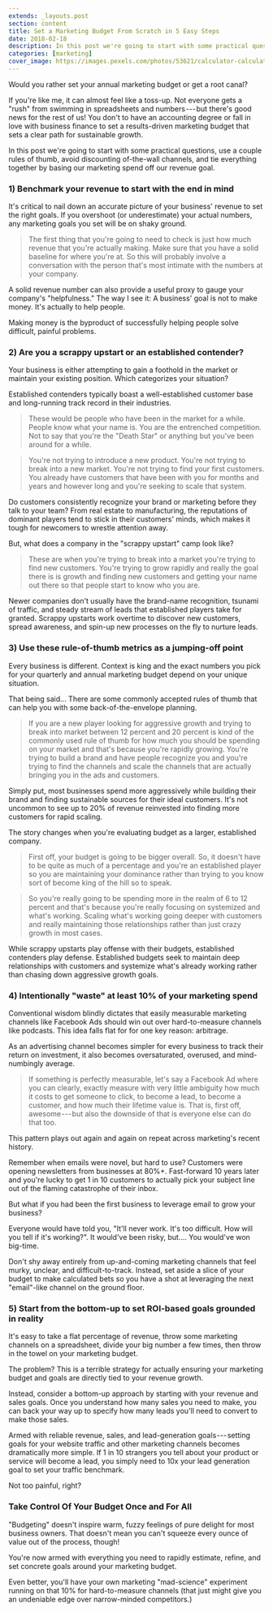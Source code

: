```yaml
---
extends: _layouts.post
section: content
title: Set a Marketing Budget From Scratch in 5 Easy Steps
date: 2018-02-18
description: In this post we're going to start with some practical questions, use a couple rules of thumb, avoid discounting of-the-wall channels, and tie everything together by basing our marketing spend off our revenue goal.
categories: [marketing]
cover_image: https://images.pexels.com/photos/53621/calculator-calculation-insurance-finance-53621.jpeg
---
```


Would you rather set your annual marketing budget or get a root canal?

If you're like me, it can almost feel like a toss-up. Not everyone gets a "rush" from swimming in spreadsheets and numbers --- but there's good news for the rest of us! You don't to have an accounting degree or fall in love with business finance to set a results-driven marketing budget that sets a clear path for sustainable growth.

In this post we're going to start with some practical questions, use a couple rules of thumb, avoid discounting of-the-wall channels, and tie everything together by basing our marketing spend off our revenue goal.

### 1) Benchmark your revenue to start with the end in mind

It's critical to nail down an accurate picture of your business' revenue to set the right goals. If you overshoot (or underestimate) your actual numbers, any marketing goals you set will be on shaky ground.

> The first thing that you're going to need to check is just how much revenue that you're actually making. Make sure that you have a solid baseline for where you're at. So this will probably involve a conversation with the person that's most intimate with the numbers at your company.

A solid revenue number can also provide a useful proxy to gauge your company's "helpfulness." The way I see it: A business' goal is not to make money. It's actually to help people.

Making money is the byproduct of successfully helping people solve difficult, painful problems.

### 2) Are you a scrappy upstart or an established contender?

Your business is either attempting to gain a foothold in the market or maintain your existing position. Which categorizes your situation?

Established contenders typically boast a well-established customer base and long-running track record in their industries.

> These would be people who have been in the market for a while. People know what your name is. You are the entrenched competition. Not to say that you're the "Death Star" or anything but you've been around for a while.

> You're not trying to introduce a new product. You're not trying to break into a new market. You're not trying to find your first customers. You already have customers that have been with you for months and years and however long and you're seeking to scale that system.

Do customers consistently recognize your brand or marketing before they talk to your team? From real estate to manufacturing, the reputations of dominant players tend to stick in their customers' minds, which makes it tough for newcomers to wrestle attention away.

But, what does a company in the "scrappy upstart" camp look like?

> These are when you're trying to break into a market you're trying to find new customers. You're trying to grow rapidly and really the goal there is is growth and finding new customers and getting your name out there so that people start to know who you are.

Newer companies don't usually have the brand-name recognition, tsunami of traffic, and steady stream of leads that established players take for granted. Scrappy upstarts work overtime to discover new customers, spread awareness, and spin-up new processes on the fly to nurture leads.

### 3) Use these rule-of-thumb metrics as a jumping-off point

Every business is different. Context is king and the exact numbers you pick for your quarterly and annual marketing budget depend on your unique situation.

That being said... There are some commonly accepted rules of thumb that can help you with some back-of-the-envelope planning.

> If you are a new player looking for aggressive growth and trying to break into market between 12 percent and 20 percent is kind of the commonly used rule of thumb for how much you should be spending on your market and that's because you're rapidly growing. You're trying to build a brand and have people recognize you and you're trying to find the channels and scale the channels that are actually bringing you in the ads and customers.

Simply put, most businesses spend more aggressively while building their brand and finding sustainable sources for their ideal customers. It's not uncommon to see up to 20% of revenue reinvested into finding more customers for rapid scaling.

The story changes when you're evaluating budget as a larger, established company.

> First off, your budget is going to be bigger overall. So, it doesn't have to be quite as much of a percentage and you're an established player so you are maintaining your dominance rather than trying to you know sort of become king of the hill so to speak.

> So you're really going to be spending more in the realm of 6 to 12 percent and that's because you're really focusing on systemized and what's working. Scaling what's working going deeper with customers and really maintaining those relationships rather than just crazy growth in most cases.

While scrappy upstarts play offense with their budgets, established contenders play defense. Established budgets seek to maintain deep relationships with customers and systemize what's already working rather than chasing down aggressive growth goals.

### 4) Intentionally "waste" at least 10% of your marketing spend

Conventional wisdom blindly dictates that easily measurable marketing channels like Facebook Ads should win out over hard-to-measure channels like podcasts. This idea falls flat for for one key reason: arbitrage.

As an advertising channel becomes simpler for every business to track their return on investment, it also becomes oversaturated, overused, and mind-numbingly average.

> If something is perfectly measurable, let's say a Facebook Ad where you can clearly, exactly measure with very little ambiguity how much it costs to get someone to click, to become a lead, to become a customer, and how much their lifetime value is. That is, first off, awesome --- but also the downside of that is everyone else can do that too.

This pattern plays out again and again on repeat across marketing's recent history.

Remember when emails were novel, but hard to use? Customers were opening newsletters from businesses at 80%+. Fast-forward 10 years later and you're lucky to get 1 in 10 customers to actually pick your subject line out of the flaming catastrophe of their inbox.

But what if you had been the first business to leverage email to grow your business?

Everyone would have told you, "It'll never work. It's too difficult. How will you tell if it's working?". It would've been risky, but.... You would've won big-time.

Don't shy away entirely from up-and-coming marketing channels that feel murky, unclear, and difficult-to-track. Instead, set aside a slice of your budget to make calculated bets so you have a shot at leveraging the next "email"-like channel on the ground floor.

### 5) Start from the bottom-up to set ROI-based goals grounded in reality

It's easy to take a flat percentage of revenue, throw some marketing channels on a spreadsheet, divide your big number a few times, then throw in the towel on your marketing budget.

The problem? This is a terrible strategy for actually ensuring your marketing budget and goals are directly tied to your revenue growth.

Instead, consider a bottom-up approach by starting with your revenue and sales goals. Once you understand how many sales you need to make, you can back your way up to specify how many leads you'll need to convert to make those sales.

Armed with reliable revenue, sales, and lead-generation goals --- setting goals for your website traffic and other marketing channels becomes dramatically more simple. If 1 in 10 strangers you tell about your product or service will become a lead, you simply need to 10x your lead generation goal to set your traffic benchmark.

Not too painful, right?

### Take Control Of Your Budget Once and For All

"Budgeting" doesn't inspire warm, fuzzy feelings of pure delight for most business owners. That doesn't mean you can't squeeze every ounce of value out of the process, though!

You're now armed with everything you need to rapidly estimate, refine, and set concrete goals around your marketing budget.

Even better, you'll have your own marketing "mad-science" experiment running on that 10% for hard-to-measure channels (that just might give you an undeniable edge over narrow-minded competitors.)